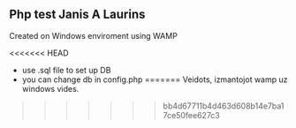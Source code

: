 ## Php test Janis A Laurins
Created on Windows enviroment using WAMP

<<<<<<< HEAD
- use .sql file to set up DB
- you can change db in config.php
=======
Veidots, izmantojot wamp uz windows vides.

>>>>>>> bb4d67711b4d463d608b14e7ba17ce50fee627c3
